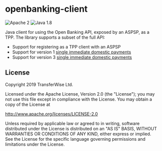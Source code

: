 # openbanking-client

![Apache 2](https://img.shields.io/hexpm/l/plug.svg)
![Java 1.8](https://img.shields.io/badge/Java-12-blue.svg)

Java client for using the Open Banking API, exposed by an ASPSP, as a TPP. The library supports a subset of the full 
API:  

- Support for registering as a TPP client with an ASPSP
- Support for version 1 [single immediate domestic payments](https://openbanking.atlassian.net/wiki/spaces/DZ/pages/5786479/Payment+Initiation+API+Specification+-+v1.1.0)
- Support for version 3 [single immediate domestic payments](https://openbanking.atlassian.net/wiki/spaces/DZ/pages/937984109/Domestic+Payments+v3.1)

## License

Copyright 2019 TransferWise Ltd.

Licensed under the Apache License, Version 2.0 (the "License");
you may not use this file except in compliance with the License.
You may obtain a copy of the License at

http://www.apache.org/licenses/LICENSE-2.0

Unless required by applicable law or agreed to in writing, software
distributed under the License is distributed on an "AS IS" BASIS,
WITHOUT WARRANTIES OR CONDITIONS OF ANY KIND, either express or implied.
See the License for the specific language governing permissions and
limitations under the License.
